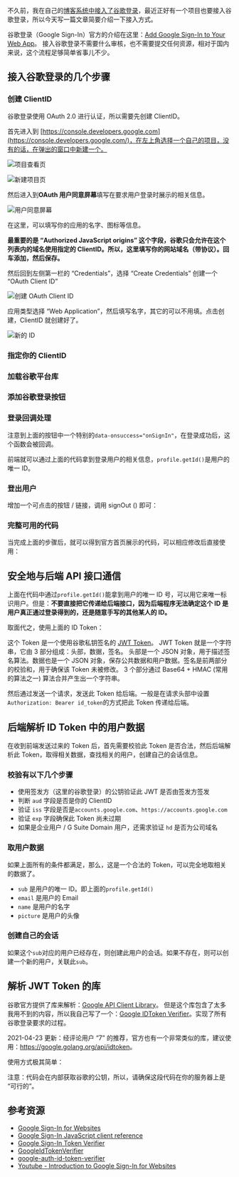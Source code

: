 <!--article begins here-->

不久前，我在自己的[博客系统中接入了谷歌登录](https://github.com/movsb/taoblog/commit/585c8d078616950d66e24150277d94fda75b0ceb)，最近正好有一个项目也要接入谷歌登录，所以今天写一篇文章简要介绍一下接入方式。

谷歌登录（Google Sign-In）官方的介绍在这里：[Add Google Sign-In to Your Web App](https://developers.google.com/identity/sign-in/web/)。 接入谷歌登录不需要什么审核，也不需要提交任何资源，相对于国内来说，这个流程足够简单省事儿不少。

## 接入谷歌登录的几个步骤

### 创建 ClientID

谷歌登录使用 OAuth 2.0 进行认证，所以需要先创建 ClientID。

首先进入到 [https://console.developers.google.com](https://console.developers.google.com/)，在左上角选择一个自己的项目，没有的话，在弹出的窗口中新建一个。

![项目查看页](https://blog.twofei.com/784/project-dialog.png)

![新建项目页](https://blog.twofei.com/784/new-project.png)

然后进入到**OAuth 用户同意屏幕**填写在要求用户登录时展示的相关信息。

![用户同意屏幕](https://blog.twofei.com/784/consent.png)

在这里，可以填写你的应用的名字、图标等信息。

**最重要的是 “Authorized JavaScript origins” 这个字段，谷歌只会允许在这个列表内的域名使用指定的 ClientID。所以，这里填写你的网站域名（带协议）。回车添加，然后保存。**

然后回到左侧第一栏的 “Credentials”，选择 “Create Credentials” 创建一个 “OAuth Client ID”

![创建 OAuth Client ID](https://blog.twofei.com/784/create-credential.png)

应用类型选择 “Web Application”，然后填写名字，其它的可以不用填。点击创建，ClientID 就创建好了。

![新的 ID](https://blog.twofei.com/784/new-clientid.png)

### 指定你的 ClientID

### 加载谷歌平台库

### 添加谷歌登录按钮

### 登录回调处理

注意到上面的按钮中一个特别的`data-onsuccess="onSignIn"`，在登录成功后，这个函数会被回调。

前端就可以通过上面的代码拿到登录用户的相关信息，`profile.getId()`是用户的唯一 ID。

### 登出用户

增加一个可点击的按钮 / 链接，调用 signOut () 即可：

### 完整可用的代码

当完成上面的步骤后，就可以得到官方首页展示的代码，可以相应修改后直接使用：

## 安全地与后端 API 接口通信

上面在代码中通过`profile.getId()`能拿到用户的唯一 ID 号，可以用它来唯一标识用户。但是：**不要直接把它传递给后端接口，因为后端程序无法确定这个 ID 是用户真正通过登录得到的，还是随意手写的其他某人的 ID。**

取面代之，使用上面的 ID Token：

这个 Token 是一个使用谷歌私钥签名的 [JWT Token](https://jwt.io/)。 JWT Token 就是一个字符串，它由 3 部分组成：头部，数据，签名。 头部是一个 JSON 对象，用于描述签名算法。数据也是一个 JSON 对象，保存公共数据和用户数据。签名是前两部分的校验和，用于确保该 Token 未被修改。 3 个部分通过 Base64 + HMAC (常用的算法之一) 算法合并产生出一个字符串。

然后通过发送一个请求，发送此 Token 给后端。一般是在请求头部中设置`Authorization: Bearer id_token`的方式把此 Token 传递给后端。

## 后端解析 ID Token 中的用户数据

在收到前端发送过来的 Token 后，首先需要校验此 Token 是否合法，然后后端解析此 Token，取得相关数据，查找相关的用户，创建自己的会话信息。

### 校验有以下几个步骤

* 使用签发方（这里的谷歌登录）的公钥验证此 JWT 是否由签发方签发
* 判断 `aud` 字段是否是你的 ClientID
* 验证 `iss` 字段是否是`accounts.google.com`、`https://accounts.google.com`
* 验证 `exp` 字段确保此 Token 尚未过期
* 如果是企业用户 / G Suite Domain 用户，还需求验证 `hd` 是否为公司域名

### 取用户数据

如果上面所有的条件都满足，那么，这是一个合法的 Token，可以完全地取相关的数据了。

* `sub` 是用户的唯一 ID。即上面的`profile.getId()`
* `email` 是用户的 Email
* `name` 是用户的名字
* `picture` 是用户的头像

### 创建自己的会话

如果这个`sub`对应的用户已经存在，则创建此用户的会话。如果不存在，则可以创建一个新的用户，关联此`sub`。

## 解析 JWT Token 的库

谷歌官方提供了库来解析：[Google API Client Library](https://developers.google.com/api-client-library/)。 但是这个库包含了太多我用不到的内容，所以我自己写了一个：[Google IDToken Verifier](https://github.com/movsb/google-idtoken-verifier)。实现了所有谷歌登录要求的过程。

2021-04-23 更新：经评论用户 “7” 的推荐，官方也有一个非常类似的库，建议使用：<https://google.golang.org/api/idtoken>。

使用方式极其简单：

注意：代码会在内部获取谷歌的公钥，所以，请确保这段代码在你的服务器上是 “可行的”。

## 参考资源

* [Google Sign-In for Websites](https://developers.google.com/identity/sign-in/web/)
* [Google Sign-In JavaScript client reference](https://developers.google.com/identity/sign-in/web/reference)
* [Google Sign-In Token Verifier](https://github.com/movsb/google-idtoken-verifier)
* [GoogleIdTokenVerifier](https://github.com/GoogleIdTokenVerifier/GoogleIdTokenVerifier)
* [google-auth-id-token-verifier](https://github.com/futurenda/google-auth-id-token-verifier)
* [Youtube - Introduction to Google Sign-In for Websites](https://www.youtube.com/watch?v=Oy5F9h5JqEU)

<!--article ends here-->
